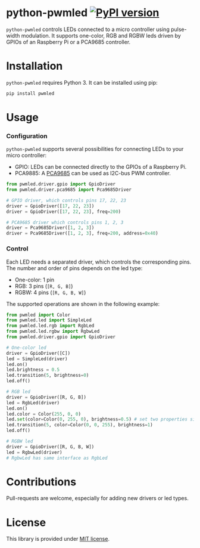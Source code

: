 # python-pwmled [![PyPI version](https://badge.fury.io/py/pwmled.svg)](https://badge.fury.io/py/pwmled)

`python-pwmled` controls LEDs connected to a micro controller using pulse-width modulation. It supports one-color, RGB and RGBW leds driven by GPIOs of an Raspberry Pi or a PCA9685 controller. 

# Installation
`python-pwmled` requires Python 3. It can be installed using pip:
```bash
pip install pwmled
```

# Usage
### Configuration
`python-pwmled` supports several possibilities for connecting LEDs to your micro controller:
- GPIO: LEDs can be connected directly to the GPIOs of a Raspberry Pi.
- PCA9885: A [PCA9685](https://cdn-shop.adafruit.com/datasheets/PCA9685.pdf) can be used as I2C-bus PWM controller.

```python
from pwmled.driver.gpio import GpioDriver
from pwmled.driver.pca9685 import Pca9685Driver

# GPIO driver, which controls pins 17, 22, 23
driver = GpioDriver([17, 22, 23])
driver = GpioDriver([17, 22, 23], freq=200)

# PCA9685 driver which controls pins 1, 2, 3
driver = Pca9685Driver([1, 2, 3])
driver = Pca9685Driver([1, 2, 3], freq=200, address=0x40)
```

### Control
Each LED needs a separated driver, which controls the corresponding pins. The number and order of pins depends on the led type:
- One-color: 1 pin
- RGB: 3 pins (`[R, G, B]`)
- RGBW: 4 pins (`[R, G, B, W]`)

The supported operations are shown in the following example:

```python
from pwmled import Color
from pwmled.led import SimpleLed
from pwmled.led.rgb import RgbLed
from pwmled.led.rgbw import RgbwLed
from pwmled.driver.gpio import GpioDriver

# One-color led
driver = GpioDriver([C])
led = SimpleLed(driver)
led.on()
led.brightness = 0.5
led.transition(5, brightness=0)
led.off()

# RGB led
driver = GpioDriver([R, G, B])
led = RgbLed(driver)
led.on()
led.color = Color(255, 0, 0)
led.set(color=Color(0, 255, 0), brightness=0.5) # set two properties simultaneously
led.transition(5, color=Color(0, 0, 255), brightness=1)
led.off()

# RGBW led
driver = GpioDriver([R, G, B, W])
led = RgbwLed(driver)
# RgbwLed has same interface as RgbLed
```

# Contributions
Pull-requests are welcome, especially for adding new drivers or led types.

# License
This library is provided under [MIT license](https://raw.githubusercontent.com/soldag/python-pwmled/master/LICENSE.md).
